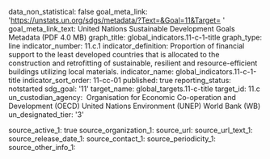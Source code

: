 data_non_statistical: false
goal_meta_link: 'https://unstats.un.org/sdgs/metadata/?Text=&Goal=11&Target= '
goal_meta_link_text: United Nations Sustainable Development Goals Metadata (PDF 4.0
  MB)
graph_title: global_indicators.11-c-1-title
graph_type: line
indicator_number: 11.c.1
indicator_definition: Proportion of financial support to the least developed countries
  that is allocated to the construction and retrofitting of sustainable, resilient
  and resource-efficient buildings utilizing local materials.
indicator_name: global_indicators.11-c-1-title
indicator_sort_order: 11-cc-01
published: true
reporting_status: notstarted
sdg_goal: '11'
target_name: global_targets.11-c-title
target_id: 11.c
un_custodian_agency:  Organisation for Economic Co-operation and Development (OECD)
  United Nations Environment (UNEP) World Bank (WB)
un_designated_tier: '3'

source_active_1: true
source_organization_1: 
source_url: 
source_url_text_1: 
source_release_date_1: 
source_contact_1: 
source_periodicity_1: 
source_other_info_1: 